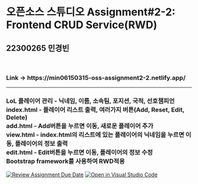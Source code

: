 <h1>오픈소스 스튜디오 Assignment#2-2: Frontend CRUD Service(RWD)</h1>
<h2>22300265 민경빈</h2><br>

<h3>Link -> https://min06150315-oss-assignment2-2.netlify.app/</h3>
<hr>
<h3>
    LoL 플레이어 관리 - 닉네임, 이름, 소속팀, 포지션, 국적, 선호챔피언<br>
    index.html - 플레이어 리스트 출력, 여러가지 버튼(Add, Reset, Edit, Delete)<br>
    add.html - Add버튼을 누르면 이동, 새로운 플레이어 추가<br>
    view.html - index.html의 리스트에 있는 플레이어의 닉네임을 누르면 이동, 플레이어의 정보 출력<br>
    edit.html - Edit버튼을 누르면 이동, 플레이어의 정보 수정 <br>
    Bootstrap framework를 사용하여 RWD적용<br>
</h3>

[![Review Assignment Due Date](https://classroom.github.com/assets/deadline-readme-button-22041afd0340ce965d47ae6ef1cefeee28c7c493a6346c4f15d667ab976d596c.svg)](https://classroom.github.com/a/-OcBwCRK)
[![Open in Visual Studio Code](https://classroom.github.com/assets/open-in-vscode-2e0aaae1b6195c2367325f4f02e2d04e9abb55f0b24a779b69b11b9e10269abc.svg)](https://classroom.github.com/online_ide?assignment_repo_id=15819648&assignment_repo_type=AssignmentRepo)
